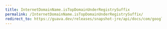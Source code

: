 ```yaml
---
title: InternetDomainName.isTopDomainUnderRegistrySuffix
permalink: /InternetDomainName.isTopDomainUnderRegistrySuffix/
redirect_to: https://guava.dev/releases/snapshot-jre/api/docs/com/google/common/net/InternetDomainName.html#isTopDomainUnderRegistrySuffix--
---
```

